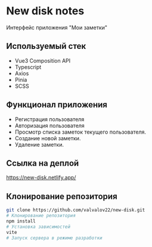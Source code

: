 # New disk notes

Интерфейс приложения "Мои заметки"

## Используемый стек

+ Vue3 Composition API
+ Typescript
+ Axios
+ Pinia
+ SCSS

## Функционал приложения

+ Регистрация пользователя
+ Авторизация пользователя
+ Просмотр списка заметок текущего пользователя.
+ Создание новой заметки.
+ Удаление заметки.

## Ссылка на деплой

https://new-disk.netlify.app/

## Клонирование репозитория

```bash
git clone https://github.com/valvalov22/new-disk.git
# Клонирование репозитория
npm install
# Установка зависимостей
vite
# Запуск сервера в режиме разработки
```
